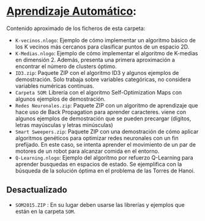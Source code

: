 # [Aprendizaje Automático](http://www.cs.us.es/~fsancho/?e=75):
  
Contenido aproximado de los ficheros de esta carpeta:

+ `K-vecinos.nlogo`: Ejemplo de cómo implementar un algoritmo básico de los K vecinos más cercanos para clasificar puntos de un espacio 2D.
+ `K-Medias.nlogo`: Ejemplo de cómo implementar el algoritmo de K-medias en dimensión 2. Además, presenta una primera aproximación a encontrar el número de clusters óptimo.
+ `ID3.zip`: Paquete ZIP con el algoritmo ID3 y algunos ejemplos de demostración. Solo trabaja sobre variables categóricas, no considera variables numéricas continuas.
+ `Carpeta SOM`: Librería con el algoritmo Self-Optimization Maps con algunos ejemplos de demostración.
+ `Redes Neuronales.zip`: Paquete ZIP con un algoritmo de aprendizaje que hace uso de Back Propagation para aprender caracteres. viene con algunos ejemplos de demostración que se pueden precargar (dígitos, letras mayúsculas y letras minúsculas) 
+ `Smart Sweepers.zip`: Paquete ZIP con una demostración de cómo aplicar algoritmos genéticos para optimizar redes neuronales con un fin prefijado. En este caso, se intenta aprender el movimiento de un par de motores de un robot para alcanzar comida en el entorno. 
+ `Q-Learning.nlogo`: Ejemplo del algoritmo por refuerzo Q-Learning para aprender busquedas en espacios de estado. Se ejemplifica con la búsqueda de la solución óptima en el problema de las Torres de Hanoi.

## Desactualizado

+ `SOM2015.ZIP` : En su lugar deben usarse las librerías y ejemplos que están en la carpeta `SOM`.
